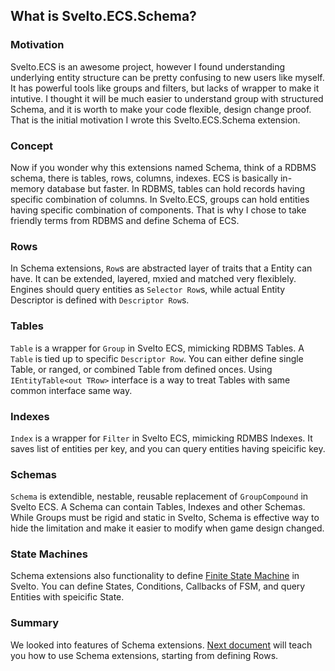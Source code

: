 ## What is Svelto.ECS.Schema?

### Motivation
Svelto.ECS is an awesome project, however I found understanding underlying entity structure can be pretty confusing to new users like myself.
It has powerful tools like groups and filters, but lacks of wrapper to make it intutive.
I thought it will be much easier to understand group with structured Schema, and it is worth to make your code flexible, design change proof.
That is the initial motivation I wrote this Svelto.ECS.Schema extension.

### Concept
Now if you wonder why this extensions named Schema, think of a RDBMS schema, there is tables, rows, columns, indexes. ECS is basically in-memory database but faster.
In RDBMS, tables can hold records having specific combination of columns.
In Svelto.ECS, groups can hold entities having specific combination of components.
That is why I chose to take friendly terms from RDBMS and define Schema of ECS.

### Rows
In Schema extensions, `Row`s are abstracted layer of traits that a Entity can have. It can be extended, layered, mxied and matched very flexiblely. Engines should query entities as `Selector Row`s, while actual Entity Descriptor is defined with `Descriptor Row`s.

### Tables
`Table` is a wrapper for `Group` in Svelto ECS, mimicking RDBMS Tables. A `Table` is tied up to specific `Descriptor Row`. You can either define single Table, or ranged, or combined Table from defined onces. Using `IEntityTable<out TRow>` interface is a way to treat Tables with same common interface same way.

### Indexes
`Index` is a wrapper for `Filter` in Svelto ECS, mimicking RDMBS Indexes. It saves list of entities per key, and you can query entities having speicific key.

### Schemas
`Schema` is extendible, nestable, reusable replacement of `GroupCompound` in Svelto ECS. A Schema can contain Tables, Indexes and other Schemas. While Groups must be rigid and static in Svelto, Schema is effective way to hide the limitation and make it easier to modify when game design changed.

### State Machines
Schema extensions also functionality to define [Finite State Machine](https://en.wikipedia.org/wiki/Finite-state_machine) in Svelto. You can define States, Conditions, Callbacks of FSM, and query Entities with speicific State.

### Summary
We looked into features of Schema extensions. [Next document](basic-rows.md) will teach you how to use Schema extensions, starting from defining Rows.
